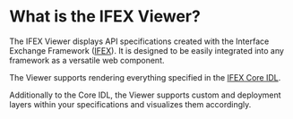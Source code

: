 # What is the IFEX Viewer?

The IFEX Viewer displays API specifications created with the Interface Exchange Framework ([IFEX](https://github.com/COVESA/ifex)). It is designed to be easily integrated into any framework as a versatile web component.

The Viewer supports rendering everything specified in the [IFEX Core IDL](https://covesa.github.io/ifex/ifex-specification).

Additionally to the Core IDL, the Viewer supports custom and deployment layers within your specifications and visualizes them accordingly.
